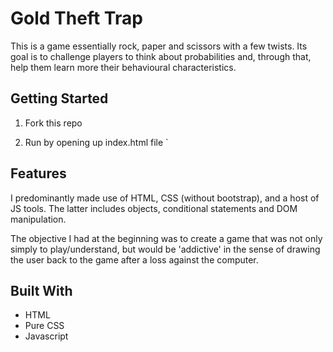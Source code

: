 # Gold Theft Trap

This is a game essentially rock, paper and scissors with a few twists. Its goal is to challenge players to think about probabilities and, through that, help them learn more their behavioural characteristics.

## Getting Started

1. Fork this repo

2. Run by opening up index.html file
`

## Features

I predominantly made use of HTML, CSS (without bootstrap), and a host of JS tools. The latter includes objects, conditional statements and DOM manipulation. 

The objective I had at the beginning was to create a game that was not only simply to play/understand, but would be 'addictive' in the sense of drawing the user back to the game after a loss against the computer. 

## Built With

* HTML
* Pure CSS
* Javascript
